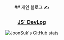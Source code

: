 
<div align="center">
## 개인 블로그 ✍

<h3>
  <a href="https://chojs28-dev.notion.site/JS-DevLog-fadf338bf8b0448e86eba897d69b0b8a" target="_blank">
    JS` DevLog  
  </a>
</h3>

![JoonSuk's GitHub stats](https://github-readme-stats.vercel.app/api?username=JoonSukCho&show_icons=true&theme=default)
</div>
